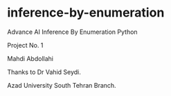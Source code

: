 # inference-by-enumeration
Advance AI Inference By Enumeration Python

Project No. 1

Mahdi Abdollahi

Thanks to Dr Vahid Seydi.

Azad University South Tehran Branch.

